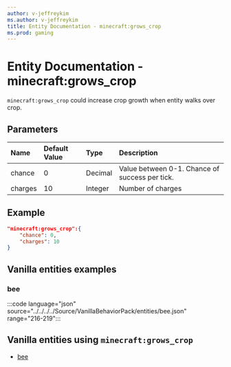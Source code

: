 ```yaml
---
author: v-jeffreykim
ms.author: v-jeffreykim
title: Entity Documentation - minecraft:grows_crop
ms.prod: gaming
---
```


# Entity Documentation - minecraft:grows_crop

`minecraft:grows_crop` could increase crop growth when entity walks over crop.

## Parameters

|Name |Default Value  |Type  |Description  |
|:----------|:----------|:----------|:----------|
| chance| 0| Decimal| Value between 0-1. Chance of success per tick. |
| charges| 10| Integer| Number of charges |

## Example

```json
"minecraft:grows_crop":{
    "chance": 0,
    "charges": 10
}
```

## Vanilla entities examples

### bee

:::code language="json" source="../../../../Source/VanillaBehaviorPack/entities/bee.json" range="216-219":::

## Vanilla entities using `minecraft:grows_crop`

- [bee](../../../../Source/VanillaBehaviorPack_Snippets/entities/bee.md)